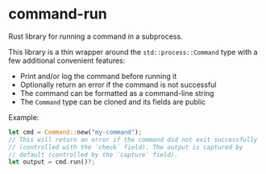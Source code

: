 # command-run

Rust library for running a command in a subprocess.

This library is a thin wrapper around the `std::process::Command`
type with a few additional convenient features:

- Print and/or log the command before running it
- Optionally return an error if the command is not successful
- The command can be formatted as a command-line string
- The `Command` type can be cloned and its fields are public

Example:

```rust
let cmd = Command::new("my-command");
// This will return an error if the command did not exit successfully
// (controlled with the `check` field). The output is captured by
// default (controlled by the `capture` field).
let output = cmd.run()?;
```
